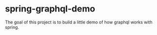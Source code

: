 # spring-graphql-demo

The goal of this project is to build a little demo of how graphql works with spring.
